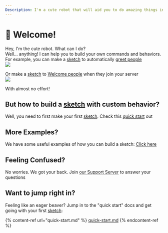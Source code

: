 ```yaml
---
Description: I'm a cute robot that will aid you to do amazing things in your server!!
---
```


# 👋 Welcome!

Hey, I'm the cute robot. What can I do?\
Well... anything! I can help you to build your own commands and behaviors. \
For example, you can make a [sketch](tutorials/create.md) to automatically [greet people](examples/userText.md)\
![](https://i.imgur.com/bPGLkIS.jpg)

Or make a [sketch](tutorials/create.md) to [Welcome people](examples/memberJoin.md) when they join your server\
![](https://i.imgur.com/VbIS3q0.jpg)

With almost no effort!

## But how to build a [sketch](tutorials/create.md) with custom behavior?
Well, you need to first make your first [sketch](tutorials/create.md). Check this [quick start](quick-start.md) out

## More Examples?
We have some useful examples of how you can build a sketch: [Click here](examples/)

## Feeling Confused?
No worries. We got your back. Join [our Support Server](https://discord.com/invite/bKQPWb99b7) to answer your questions

## Want to jump right in?

Feeling like an eager beaver? Jump in to the "quick start" docs and get going with your first [sketch](tutorials/create.md):

{% content-ref url="quick-start.md" %}
[quick-start.md](quick-start.md)
{% endcontent-ref %}
